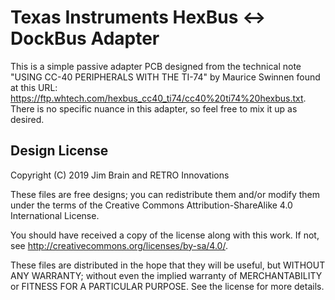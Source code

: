 # Texas Instruments HexBus <-> DockBus Adapter

This is a simple passive adapter PCB designed from the technical note "USING CC-40 PERIPHERALS WITH THE TI-74" by Maurice Swinnen found at this URL: https://ftp.whtech.com/hexbus_cc40_ti74/cc40%20ti74%20hexbus.txt. There is no specific nuance in this adapter, so feel free to mix it up as desired.

## Design License

Copyright (C) 2019 Jim Brain and RETRO Innovations

These files are free designs; you can redistribute them and/or modify
them under the terms of the Creative Commons Attribution-ShareAlike 
4.0 International License.

You should have received a copy of the license along with this
work. If not, see <http://creativecommons.org/licenses/by-sa/4.0/>.

These files are distributed in the hope that they will be useful,
but WITHOUT ANY WARRANTY; without even the implied warranty of
MERCHANTABILITY or FITNESS FOR A PARTICULAR PURPOSE.  See the
license for more details.

